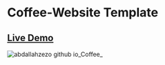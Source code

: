 # Coffee-Website Template

## [Live Demo](https://abdallahzezo.github.io/Coffee/)

![abdallahzezo github io_Coffee_](https://github.com/Abdallahzezo/Coffee/assets/100561400/6e6b4361-0656-431d-8763-b8b178d41bf4)
